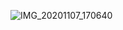 


![IMG_20201107_170640](https://user-images.githubusercontent.com/68055125/98439975-c81b5480-211b-11eb-85ee-ef798029ad22.jpg)



